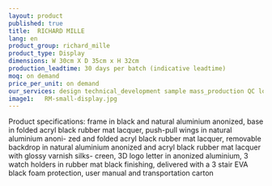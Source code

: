 ```yaml
---
layout: product
published: true
title:  RICHARD MILLE
lang: en
product_group: richard_mille
product_type: Display
dimensions: W 30cm X D 35cm x H 32cm
production_leadtime: 30 days per batch (indicative leadtime)
moq: on demand
price_per_unit: on demand
our_services: design technical_development sample mass_production QC logistic shipping
image1:   RM-small-display.jpg
---
```

Product specifications:  frame in black and natural aluminium  anonized, base in folded acryl black rubber mat lacquer, push-pull wings in natural aluminium anoni- zed and folded acryl black rubber mat lacquer, removable backdrop in natural aluminium anonized and acryl black rubber mat lacquer with glossy varnish silks- creen, 3D logo letter in anonized aluminium, 3 watch holders in rubber mat black finishing,  delivered with a 3 stair EVA black foam protection,  user manual and transportation carton						
